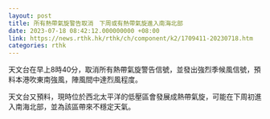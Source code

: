 ```yaml
---
layout: post
title: 所有熱帶氣旋警告取消　下周或有熱帶氣旋進入南海北部
date: 2023-07-18 08:42:12.000000000 +08:00
link: https://news.rthk.hk/rthk/ch/component/k2/1709411-20230718.htm
categories: rthk
---
```


天文台在早上8時40分，取消所有熱帶氣旋警告信號，並發出強烈季候風信號，預料本港吹東南強風，陣風間中達烈風程度。

天文台又預料，現時位於西北太平洋的低壓區會發展成熱帶氣旋，可能在下周初進入南海北部，並為該區帶來不穩定天氣。
